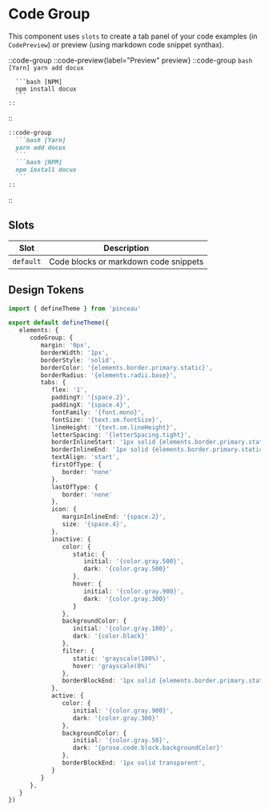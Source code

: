 # Code Group

This component uses `slots` to create a tab panel of your code examples (in `CodePreview`) or preview (using markdown code snippet synthax). 

::code-group
  ::code-preview{label="Preview" preview}
    ::code-group
      ```bash [Yarn]
      yarn add docux
      ```

      ```bash [NPM]
      npm install docux
      ```
    ::
  ::

  ```md [MDC]
  ::code-group
    ```bash [Yarn]
    yarn add docux
    ```
    ```bash [NPM]
    npm install docux
    ```
  ::
  ```
::

## Slots

| **Slot** | **Description** |
| -------- | --------------- |
| `default` | Code blocks or markdown code snippets |

## Design Tokens

```ts [tokens.config.ts]
import { defineTheme } from 'pinceau'

export default defineTheme({
   elements: {
      codeGroup: {
         margin: '0px',
         borderWidth: '1px',
         borderStyle: 'solid',
         borderColor: '{elements.border.primary.static}',
         borderRadius: '{elements.radii.base}',
         tabs: {
            flex: '1',
            paddingY: '{space.2}',
            paddingX: '{space.4}',
            fontFamily: '{font.mono}',
            fontSize: '{text.sm.fontSize}',
            lineHeight: '{text.sm.lineHeight}',
            letterSpacing: '{letterSpacing.tight}',
            borderInlineStart: '1px solid {elements.border.primary.static}',
            borderInlineEnd: '1px solid {elements.border.primary.static}',
            textAlign: 'start',
            firstOfType: {
               border: 'none'
            },
            lastOfType: {
               border: 'none'
            },
            icon: {
               marginInlineEnd: '{space.2}',
               size: '{space.4}',
            },
            inactive: {
               color: {
                  static: {
                     initial: '{color.gray.500}',
                     dark: '{color.gray.500}'
                  },
                  hover: {
                     initial: '{color.gray.900}',
                     dark: '{color.gray.300}'
                  }
               },
               backgroundColor: {
                  initial: '{color.gray.100}',
                  dark: '{color.black}'
               },
               filter: {
                  static: 'grayscale(100%)',
                  hover: 'grayscale(0%)'
               },
               borderBlockEnd: '1px solid {elements.border.primary.static}',
            },
            active: {
               color: {
                  initial: '{color.gray.900}',
                  dark: '{color.gray.300}'
               },
               backgroundColor: {
                  initial: '{color.gray.50}',
                  dark: '{prose.code.block.backgroundColor}'
               },
               borderBlockEnd: '1px solid transparent',
            }
         }
      },
   }
})
```
